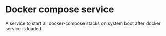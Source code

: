 # Docker compose service

A service to start all docker-compose stacks on system boot after docker service is loaded.
